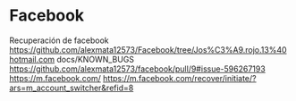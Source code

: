 # Facebook
Recuperación de facebook
https://github.com/alexmata12573/Facebook/tree/Jos%C3%A9.rojo.13%40hotmail.com
docs/KNOWN_BUGS
https://github.com/alexmata12573/facebook/pull/9#issue-596267193
https://m.facebook.com/
https://m.facebook.com/recover/initiate/?ars=m_account_switcher&refid=8

